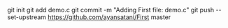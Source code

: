 git init
git add demo.c
git commit -m "Adding First file: demo.c"
git push --set-upstream https://github.com/ayansatani/First master
